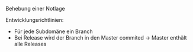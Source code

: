 Behebung einer Notlage

Entwicklungsrichtlinien:
- Für jede Subdomäne ein Branch
- Bei Release wird der Branch in den Master commited -> Master enthält alle Releases